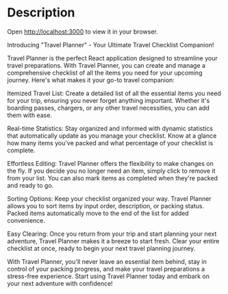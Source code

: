 # Description

Open [http://localhost:3000](http://localhost:3000) to view it in your browser.

Introducing "Travel Planner" - Your Ultimate Travel Checklist Companion!

Travel Planner is the perfect React application designed to streamline your travel preparations. With Travel Planner, you can create and manage a comprehensive checklist of all the items you need for your upcoming journey. Here's what makes it your go-to travel companion:

Itemized Travel List: Create a detailed list of all the essential items you need for your trip, ensuring you never forget anything important. Whether it's boarding passes, chargers, or any other travel necessities, you can add them with ease.

Real-time Statistics: Stay organized and informed with dynamic statistics that automatically update as you manage your checklist. Know at a glance how many items you've packed and what percentage of your checklist is complete.

Effortless Editing: Travel Planner offers the flexibility to make changes on the fly. If you decide you no longer need an item, simply click to remove it from your list. You can also mark items as completed when they're packed and ready to go.

Sorting Options: Keep your checklist organized your way. Travel Planner allows you to sort items by input order, description, or packing status. Packed items automatically move to the end of the list for added convenience.

Easy Clearing: Once you return from your trip and start planning your next adventure, Travel Planner makes it a breeze to start fresh. Clear your entire checklist at once, ready to begin your next travel planning journey.

With Travel Planner, you'll never leave an essential item behind, stay in control of your packing progress, and make your travel preparations a stress-free experience. Start using Travel Planner today and embark on your next adventure with confidence!





